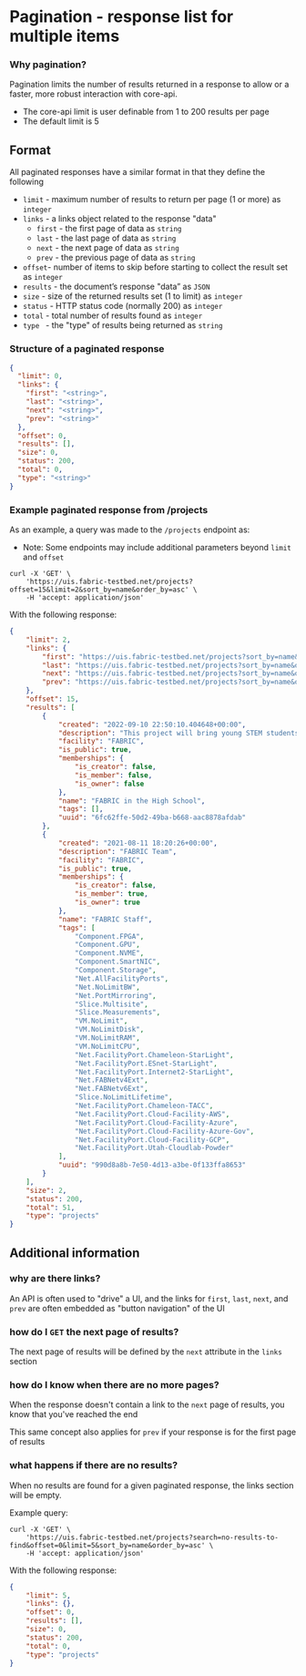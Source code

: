 # Pagination - response list for multiple items


### Why pagination?

Pagination limits the number of results returned in a response to allow or a faster, more robust interaction with core-api.

- The core-api limit is user definable from 1 to 200 results per page
- The default limit is 5

## Format

All paginated responses have a similar format in that they define the following

- `limit` - maximum number of results to return per page (1 or more) as `integer`
- `links` - a links object related to the response "data"
    - `first` - the first page of data as `string`
    - `last` - the last page of data as `string`
    - `next` - the next page of data as `string`
    - `prev` - the previous page of data as `string`
- `offset`- number of items to skip before starting to collect the result set as `integer`
- `results` - the document’s response "data” as `JSON`
- `size` - size of the returned results set (1 to limit) as `integer`
- `status` - HTTP status code (normally 200) as `integer`
- `total` - total number of results found as `integer`
- `type ` - the "type" of results being returned as `string`


### Structure of a paginated response

```json
{
  "limit": 0,
  "links": {
    "first": "<string>",
    "last": "<string>",
    "next": "<string>",
    "prev": "<string>"
  },
  "offset": 0,
  "results": [],
  "size": 0,
  "status": 200,
  "total": 0,
  "type": "<string>"
}
```

### Example paginated response from /projects

As an example, a query was made to the `/projects` endpoint as:

- Note: Some endpoints may include additional parameters beyond `limit` and `offset`

```
curl -X 'GET' \
    'https://uis.fabric-testbed.net/projects?offset=15&limit=2&sort_by=name&order_by=asc' \
    -H 'accept: application/json'
```

With the following response:

```json
{
    "limit": 2,
    "links": {
        "first": "https://uis.fabric-testbed.net/projects?sort_by=name&order_by=asc&offset=0&limit=2",
        "last": "https://uis.fabric-testbed.net/projects?sort_by=name&order_by=asc&offset=50&limit=2",
        "next": "https://uis.fabric-testbed.net/projects?sort_by=name&order_by=asc&offset=17&limit=2",
        "prev": "https://uis.fabric-testbed.net/projects?sort_by=name&order_by=asc&offset=13&limit=2"
    },
    "offset": 15,
    "results": [
        {
            "created": "2022-09-10 22:50:10.404648+00:00",
            "description": "This project will bring young STEM students onto FABRIC to teach about the next Internet and inspire them to dream big!",
            "facility": "FABRIC",
            "is_public": true,
            "memberships": {
                "is_creator": false,
                "is_member": false,
                "is_owner": false
            },
            "name": "FABRIC in the High School",
            "tags": [],
            "uuid": "6fc62ffe-50d2-49ba-b668-aac8878afdab"
        },
        {
            "created": "2021-08-11 18:20:26+00:00",
            "description": "FABRIC Team",
            "facility": "FABRIC",
            "is_public": true,
            "memberships": {
                "is_creator": false,
                "is_member": true,
                "is_owner": true
            },
            "name": "FABRIC Staff",
            "tags": [
                "Component.FPGA",
                "Component.GPU",
                "Component.NVME",
                "Component.SmartNIC",
                "Component.Storage",
                "Net.AllFacilityPorts",
                "Net.NoLimitBW",
                "Net.PortMirroring",
                "Slice.Multisite",
                "Slice.Measurements",
                "VM.NoLimit",
                "VM.NoLimitDisk",
                "VM.NoLimitRAM",
                "VM.NoLimitCPU",
                "Net.FacilityPort.Chameleon-StarLight",
                "Net.FacilityPort.ESnet-StarLight",
                "Net.FacilityPort.Internet2-StarLight",
                "Net.FABNetv4Ext",
                "Net.FABNetv6Ext",
                "Slice.NoLimitLifetime",
                "Net.FacilityPort.Chameleon-TACC",
                "Net.FacilityPort.Cloud-Facility-AWS",
                "Net.FacilityPort.Cloud-Facility-Azure",
                "Net.FacilityPort.Cloud-Facility-Azure-Gov",
                "Net.FacilityPort.Cloud-Facility-GCP",
                "Net.FacilityPort.Utah-Cloudlab-Powder"
            ],
            "uuid": "990d8a8b-7e50-4d13-a3be-0f133ffa8653"
        }
    ],
    "size": 2,
    "status": 200,
    "total": 51,
    "type": "projects"
}
```

## Additional information

### why are there links?

An API is often used to "drive" a UI, and the links for `first`, `last`, `next`, and `prev` are often embedded as "button navigation" of the UI

### how do I `GET` the next page of results?

The next page of results will be defined by the `next` attribute in the `links` section

### how do I know when there are no more pages?

When the response doesn't contain a link to the `next` page of results, you know that you've reached the end

This same concept also applies for `prev` if your response is for the first page of results

### what happens if there are no results?

When no results are found for a given paginated response, the links section will be empty.

Example query:

```
curl -X 'GET' \
    'https://uis.fabric-testbed.net/projects?search=no-results-to-find&offset=0&limit=5&sort_by=name&order_by=asc' \
    -H 'accept: application/json'
```

With the following response:

```json
{
    "limit": 5,
    "links": {},
    "offset": 0,
    "results": [],
    "size": 0,
    "status": 200,
    "total": 0,
    "type": "projects"
}
```

